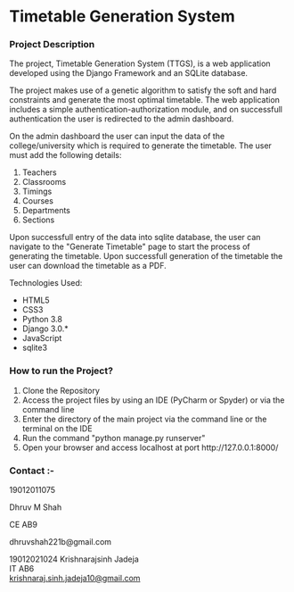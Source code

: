 # Timetable Generation System

<h3>Project Description</h3>
<p>The project, Timetable Generation System (TTGS), is a web application developed using the Django Framework and an SQLite database.</p>
<p>The project makes use of a genetic algorithm to satisfy the soft and hard constraints and generate the most optimal timetable. The web application includes a simple authentication-authorization module, and on successfull authentication the user is redirected to the admin dashboard.</p>
<p>On the admin dashboard the user can input the data of the college/university which is required to generate the timetable. The user must add the following details:</p>
<ol>
  <li>Teachers</li>
  <li>Classrooms</li>
  <li>Timings</li>
  <li>Courses</li>
  <li>Departments</li>
  <li>Sections</li>
</ol>

<p>Upon successfull entry of the data into sqlite database, the user can navigate to the "Generate Timetable" page to start the process of generating the timetable. Upon successfull generation of the timetable the user can download the timetable as a PDF.</p>   

<p>Technologies Used:</p>
<ul>
  <li>HTML5</li>
  <li>CSS3</li>
  <li>Python 3.8</li>
  <li>Django 3.0.*</li>
  <li>JavaScript</li>
  <li>sqlite3</li>
</ul>

<h3>How to run the Project?</h3>
<ol>
  <li>Clone the Repository</li>
  <li>Access the project files by using an IDE (PyCharm or Spyder) or via the command line
  <li>Enter the directory of the main project via the command line or the terminal on the IDE</li>
  <li>Run the command "python manage.py runserver"</li>
  <li>Open your browser and access localhost at port http://127.0.0.1:8000/</li>
</ol>

<h3>Contact :-</h3>

19012011075                                                                    
<p>Dhruv M Shah                               
<p>CE AB9                                     
<p>dhruvshah221b@gmail.com

19012021024
Krishnarajsinh Jadeja		
IT AB6					
krishnaraj.sinh.jadeja10@gmail.com

